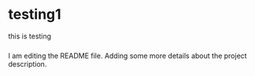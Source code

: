 # testing1
this is testing 

###
I am editing the README file. Adding some more details about the project description.

